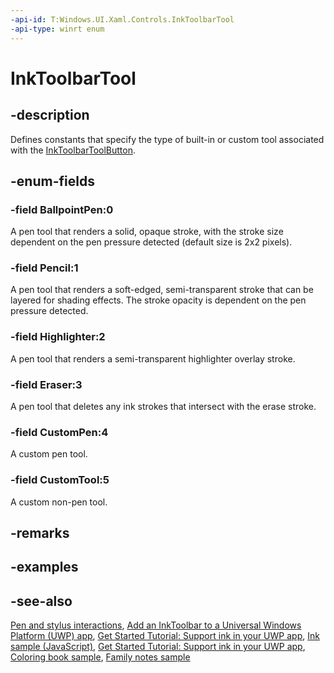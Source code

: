```yaml
---
-api-id: T:Windows.UI.Xaml.Controls.InkToolbarTool
-api-type: winrt enum
---
```


<!-- Enumeration syntax
public enum Windows.UI.Xaml.Controls.InkToolbarTool : int
-->

# InkToolbarTool

## -description
Defines constants that specify the type of built-in or custom tool associated with the [InkToolbarToolButton](inktoolbartoolbutton.md).

## -enum-fields
### -field BallpointPen:0
A pen tool that renders a solid, opaque stroke, with the stroke size dependent on the pen pressure detected (default size is 2x2 pixels).

### -field Pencil:1
A pen tool that renders a soft-edged, semi-transparent stroke that can be layered for shading effects. The stroke opacity is dependent on the pen pressure detected.

### -field Highlighter:2
A pen tool that renders a semi-transparent highlighter overlay stroke.

### -field Eraser:3
A pen tool that deletes any ink strokes that intersect with the erase stroke.

### -field CustomPen:4
A custom pen tool.

### -field CustomTool:5
A custom non-pen tool.


## -remarks

## -examples

## -see-also
[Pen and stylus interactions](https://docs.microsoft.com/windows/uwp/input-and-devices/pen-and-stylus-interactions), [Add an InkToolbar to a Universal Windows Platform (UWP) app](https://docs.microsoft.com/windows/uwp/input-and-devices/ink-toolbar), [Get Started Tutorial: Support ink in your UWP app](https://docs.microsoft.com/windows/uwp/get-started/ink-walkthrough), [Ink sample (JavaScript)](https://github.com/Microsoft/Windows-universal-samples/tree/master/Samples/Ink), [Get Started Tutorial: Support ink in your UWP app](https://aka.ms/appsample-ink), [Coloring book sample](https://aka.ms/cpubsample-coloringbook), [Family notes sample](https://aka.ms/cpubsample-familynotessample)
